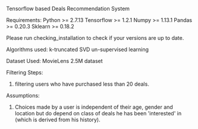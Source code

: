 Tensorflow based Deals Recommendation System

Requirements:
Python >= 2.7.13
Tensorflow >= 1.2.1
Numpy >= 1.13.1
Pandas >= 0.20.3
Sklearn >= 0.18.2

Please run checking_installation to check if your versions are up to date.

Algorithms used:
k-truncated SVD un-supervised learning

Dataset Used:
MovieLens 2.5M dataset

Filtering Steps:
1. filtering users who have purchased less than 20 deals.

Assumptions:
1. Choices made by a user is independent of their age, gender and location but do depend on class of deals he has been 'interested' in (which is derived from his history).

